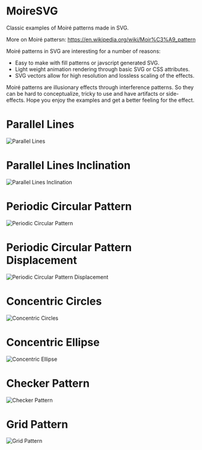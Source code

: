 # MoireSVG

Classic examples of Moiré patterns made in SVG.

More on Moiré pattersn: <https://en.wikipedia.org/wiki/Moir%C3%A9_pattern>

Moiré patterns in SVG are interesting for a number of reasons:
 * Easy to make with fill patterns or javscript generated SVG.
 * Light weight animation rendering through basic SVG or CSS attributes.
 * SVG vectors allow for high resolution and lossless scaling of the effects.

Moiré patterns are illusionary effects through interference patterns. So they can be hard to conceptualize, tricky to use and have artifacts or side-effects. Hope you enjoy the examples and get a better feeling for the effect.

# Parallel Lines

![Parallel Lines](./parallel_line_moire.svg)

# Parallel Lines Inclination

![Parallel Lines Inclination](./parallel_line_moire_inclination.svg)

# Periodic Circular Pattern

![Periodic Circular Pattern](./periodic_circular_pattern.svg)

# Periodic Circular Pattern Displacement

![Periodic Circular Pattern Displacement](./periodic_circular_pattern_displacement.svg)

# Concentric Circles

![Concentric Circles](./overlapping_concentric_circles.svg)

# Concentric Ellipse

![Concentric Ellipse](./overlapping_concentric_ellipse.svg)

# Checker Pattern

![Checker Pattern](./checkers.svg)

# Grid Pattern

![Grid Pattern](./grids.svg)
